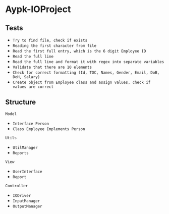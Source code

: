 # Aypk-IOProject

## Tests
- `Try to find file, check if exists`
- `Reading the first character from file`
- `Read the first full entry, which is the 6 digit Employee ID`
- `Read the full line`
- `Read the full line and format it with regex into separate variables`
- `Validate that there are 10 elements`
- `Check for correct formatting (Id, TOC, Names, Gender, Email, DoB, DoH, Salary)`
- `Create object from Employee class and assign values, check if values are correct`

## Structure
`Model`
- `Interface Person`
- `Class Employee Implements Person`

`Utils`
- `UtilManager`
- `Reports`

`View`
- `UserInterface`
- `Report`

`Controller`
- `IODriver`
- `InputManager`
- `OutputManager`
